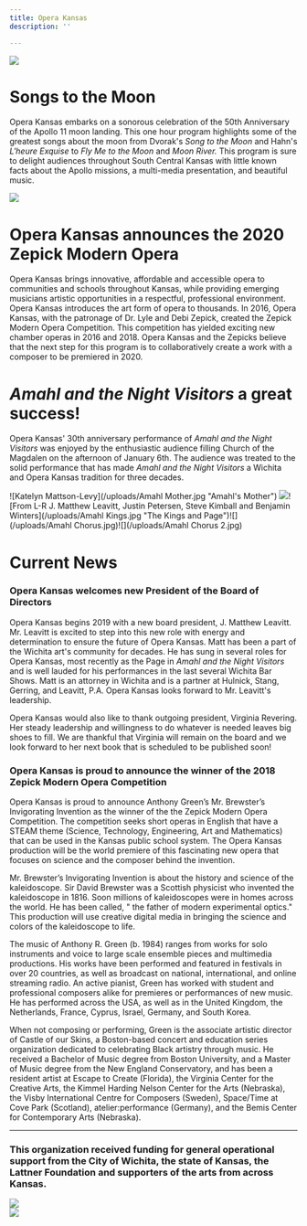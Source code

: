 ```yaml
---
title: Opera Kansas
description: ''

---
```

![](/uploads/20431413_1912475379008552_4956119913992074772_n.png)

# Songs to the Moon

Opera Kansas embarks on a sonorous celebration of the 50th Anniversary of the Apollo 11 moon landing. This one hour program highlights some of the greatest songs about the moon from Dvorak's _Song to the Moon_ and Hahn's _L'heure Exquise_ to _Fly Me to the Moon_ and  _Moon River._ This program is sure to delight audiences throughout South Central Kansas with little known facts about the Apollo missions, a multi-media presentation, and beautiful music.

_![](/uploads/songstothemoonc-calendar.jpg)_

# Opera Kansas announces the 2020 Zepick Modern Opera

Opera Kansas brings innovative, affordable and accessible opera to communities and schools throughout Kansas, while providing emerging musicians artistic opportunities in a respectful, professional environment. Opera Kansas introduces the art form of opera to thousands. In 2016, Opera Kansas, with the patronage of Dr. Lyle and Debi Zepick, created the Zepick Modern Opera Competition. This competition has yielded exciting new chamber operas in 2016 and 2018. Opera Kansas and the Zepicks believe that the next step for this program is to collaboratively create a work with a composer to be premiered in 2020.

# _Amahl and the Night Visitors_ a great success!

Opera Kansas' 30th anniversary performance of _Amahl and the Night Visitors_ was enjoyed by the enthusiastic audience filling Church of the Magdalen on the afternoon of January 6th. The audience was treated to the solid performance that has made _Amahl and the Night Visitors_ a Wichita and Opera Kansas tradition for three decades.

![Katelyn Mattson-Levy](/uploads/Amahl Mother.jpg "Amahl's Mother")    ![](/uploads/Amahl.jpg)![From L-R J. Matthew Leavitt, Justin Petersen, Steve Kimball and Benjamin Winters](/uploads/Amahl Kings.jpg "The Kings and Page")![](/uploads/Amahl Chorus.jpg)![](/uploads/Amahl Chorus 2.jpg)

# Current News

### **Opera Kansas welcomes new President of the Board of Directors**

Opera Kansas begins 2019 with a new board president, J. Matthew Leavitt. Mr. Leavitt is excited to step into this new role with energy and determination to ensure the future of Opera Kansas. Matt has been a part of the Wichita art's community for decades. He has sung in several roles for Opera Kansas, most recently as the Page in _Amahl and the Night Visitors_ and is well lauded for his performances in the last several Wichita Bar Shows. Matt is an attorney in Wichita and is a partner at Hulnick, Stang, Gerring, and Leavitt, P.A. Opera Kansas looks forward to Mr. Leavitt's leadership.

Opera Kansas would also like to thank outgoing president, Virginia Revering. Her steady leadership and willingness to do whatever is needed leaves big shoes to fill. We are thankful that Virginia will remain on the board and we look forward to her next book that is scheduled to be published soon!

### **Opera Kansas is proud to announce the winner of the 2018 Zepick Modern Opera Competition**

Opera Kansas is proud to announce Anthony Green’s Mr. Brewster’s Invigorating Invention as the winner of the the Zepick Modern Opera Competition. The competition seeks short operas in English that have a STEAM theme (Science, Technology, Engineering, Art and Mathematics)  that can be used in the Kansas public school system. The Opera Kansas production will be the world premiere of this fascinating new opera that focuses on science and the composer behind the invention.

Mr. Brewster’s Invigorating Invention is about the history and science of the kaleidoscope. Sir David Brewster was a Scottish physicist who invented the kaleidoscope in 1816. Soon millions of kaleidoscopes were in homes across the world. He has been called, " the father of modern experimental optics." This production will use creative digital media in bringing the science and colors of the kaleidoscope to life.

The music of Anthony R. Green (b. 1984) ranges from works for solo instruments and voice to large scale ensemble pieces and multimedia productions. His works have been performed and featured in festivals in over 20 countries, as well as broadcast on national, international, and online streaming radio. An active pianist, Green has worked with student and professional composers alike for premieres or performances of new music. He has performed across the USA, as well as in the United Kingdom, the Netherlands, France, Cyprus, Israel, Germany, and South Korea.

When not composing or performing, Green is the associate artistic director of Castle of our Skins, a Boston-based concert and education series organization dedicated to celebrating Black artistry through music. He received a Bachelor of Music degree from Boston University, and a Master of Music degree from the New England Conservatory, and has been a resident artist at Escape to Create (Florida), the Virginia Center for the Creative Arts, the Kimmel Harding Nelson Center for the Arts (Nebraska), the Visby International Centre for Composers (Sweden), Space/Time at Cove Park (Scotland), atelier:performance (Germany), and the Bemis Center for Contemporary Arts (Nebraska).

***

### This organization received funding for general operational support from the City of Wichita, the state of Kansas, the Lattner Foundation and supporters of the arts from across Kansas.

<div class="sponsor-logos">
<div><img src="/img/wichita-logo.png"></div>
<div><img src="/img/arts-commission-logo.png"></div>
</div>